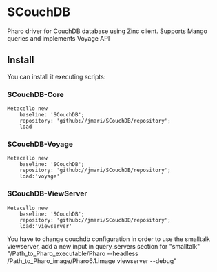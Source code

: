 # SCouchDB
Pharo driver for CouchDB database using Zinc client. Supports Mango queries and implements Voyage API

Install
-------


You can install it executing scripts:

### SCouchDB-Core
```Smalltalk
Metacello new 
	baseline: 'SCouchDB';
	repository: 'github://jmari/SCouchDB/repository';
	load
```

### SCouchDB-Voyage
```Smalltalk
Metacello new 
	baseline: 'SCouchDB';
	repository: 'github://jmari/SCouchDB/repository';
	load:'voyage'
```

### SCouchDB-ViewServer
```Smalltalk
Metacello new 
	baseline: 'SCouchDB';
	repository: 'github://jmari/SCouchDB/repository';
	load:'viewserver'
```
You have to change couchdb configuration in order to use the smalltalk viewserver, add a new input in query_servers section for "smalltalk" "/Path_to_Pharo_executable/Pharo --headless /Path_to_Pharo_image/Pharo6.1.image viewserver --debug"
